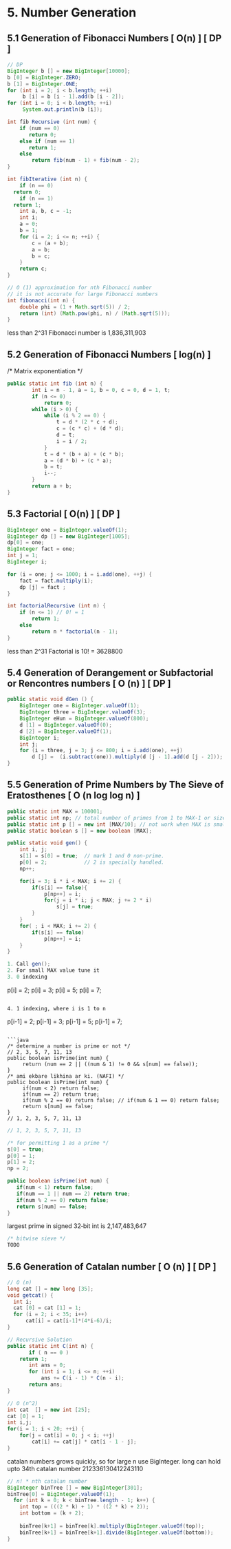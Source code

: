 # 5. Number Generation

## 5.1 Generation of  Fibonacci Numbers [ O(n) ] [ DP ]

```java
// DP
BigInteger b [] = new BigInteger[10000];
b [0] = BigInteger.ZERO;
b [1] = BigInteger.ONE;     
for (int i = 2; i < b.length; ++i)
     b [i] = b [i - 1].add(b [i - 2]);
for (int i = 0; i < b.length; ++i)
     System.out.println(b [i]);
```

```java
int fib Recursive (int num) {
    if (num == 0)
       return 0;
    else if (num == 1)
       return 1;
    else
        return fib(num - 1) + fib(num - 2);      
}
```

```java
int fibIterative (int n) {
    if (n == 0)
  return 0;
    if (n == 1)
  return 1;
    int a, b, c = -1;
    int i;
    a = 0;
    b = 1;
    for (i = 2; i <= n; ++i) {
        c = (a + b);
        a = b;
        b = c;
    }
    return c;
}
```

```java
// O (1) approximation for nth Fibonacci number
// it is not accurate for large Fibonacci numbers
int fibonacci(int n) {
    double phi = (1 + Math.sqrt(5)) / 2;
    return (int) (Math.pow(phi, n) / (Math.sqrt(5)));
}
```

less than 2^31 Fibonacci number is 1,836,311,903

## 5.2 Generation of  Fibonacci Numbers [ log(n) ]
/* Matrix exponentiation */

```java
public static int fib (int n) {
        int i = n - 1, a = 1, b = 0, c = 0, d = 1, t;
        if (n <= 0)
            return 0;
        while (i > 0) {
            while (i % 2 == 0) {
                t = d * (2 * c + d);
                c = (c * c) + (d * d);
                d = t;
                i = i / 2;
            }
            t = d * (b + a) + (c * b);
            a = (d * b) + (c * a);
            b = t;
            i--; 
        }
        return a + b;
}
```
## 5.3 Factorial [ O(n) ] [ DP ]

```java
BigInteger one = BigInteger.valueOf(1); 
BigInteger dp [] = new BigInteger[1005];
dp[0] = one; 
BigInteger fact = one;
int j = 1;
BigInteger i;

for (i = one; j <= 1000; i = i.add(one), ++j) {
    fact = fact.multiply(i);
    dp [j] = fact ;
}
```

```java
int factorialRecursive (int n) { 
    if (n <= 1) // 0! = 1
        return 1; 
    else 
        return n * factorial(n - 1); 
}
```

less than 2^31 Factorial is 10! = 3628800

## 5.4 Generation of  Derangement or Subfactorial or Rencontres numbers [ O (n) ] [ DP ]

```java
public static void dGen () {
    BigInteger one = BigInteger.valueOf(1);
    BigInteger three = BigInteger.valueOf(3);
    BigInteger eHun = BigInteger.valueOf(800);
    d [1] = BigInteger.valueOf(0);
    d [2] = BigInteger.valueOf(1);
    BigInteger i;
    int j;
    for (i = three, j = 3; j <= 800; i = i.add(one), ++j) 
        d [j] =  (i.subtract(one)).multiply(d [j - 1].add(d [j - 2]));
}
```

## 5.5 Generation of  Prime Numbers by The Sieve of Eratosthenes  [ O (n log log n) ]

```java
public static int MAX = 100001;
public static int np; // total number of primes from 1 to MAX-1 or size
public static int p [] = new int [MAX/10]; // not work when MAX is small
public static boolean s [] = new boolean [MAX];
```

```java
public static void gen() {
    int i, j;
    s[1] = s[0] = true;  // mark 1 and 0 non-prime.
    p[0] = 2;            // 2 is specially handled.
    np++;

    for(i = 3; i * i < MAX; i += 2) {
        if(s[i] == false){
            p[np++] = i; 
            for(j = i * i; j < MAX; j += 2 * i)
                s[j] = true;
        }
    }
    for( ; i < MAX; i += 2) {
        if(s[i] == false)
            p[np++] = i;
    }
}

1. Call gen();
2. For small MAX value tune it
3. 0 indexing 

```
p[i] = 2;
p[i] = 3;
p[i] = 5;
p[i] = 7;
```

4. 1 indexing, where i is 1 to n

```
p[i-1] = 2;
p[i-1] = 3;
p[i-1] = 5;
p[i-1] = 7;
```

```java
/* determine a number is prime or not */
// 2, 3, 5, 7, 11, 13 
public boolean isPrime(int num) {
     return (num == 2 || ((num & 1) != 0 && s[num] == false));
}
/* ami ekbare likhina ar ki. (NAFI) */
public boolean isPrime(int num) {
     if(num < 2) return false;
     if(num == 2) return true;
     if(num % 2 == 0) return false; // if(num & 1 == 0) return false;
     return s[num] == false;
}
// 1, 2, 3, 5, 7, 11, 13 
```

```java
// 1, 2, 3, 5, 7, 11, 13 

/* for permitting 1 as a prime */ 
s[0] = true;
p[0] = 1;
p[1] = 2;           
np = 2;

public boolean isPrime(int num) {
   if(num < 1) return false;
   if(num == 1 || num == 2) return true;
   if(num % 2 == 0) return false; 
   return s[num] == false;
}
```

largest prime in signed 32‐bit int is 2,147,483,647

```java
/* bitwise sieve */
TODO
```

## 5.6 Generation of Catalan number [ O (n) ] [ DP ]


```java
// O (n)
long cat [] = new long [35];
void getcat() {
  int i;
  cat [0] = cat [1] = 1;
  for (i = 2; i < 35; i++)
      cat[i] = cat[i-1]*(4*i-6)/i;
}
```

```java
// Recursive Solution 
public static int C(int n) {
       if ( n == 0 ) 
  	return 1;
       int ans = 0;
       for (int i = 1; i <= n; ++i)
           ans += C(i - 1) * C(n - i);
       return ans;
}
```

```java
// O (n^2)
int cat  [] = new int [25];
cat [0] = 1;
int i,j;
for(i = 1; i < 20; ++i) { 
	for(j = cat[i] = 0; j < i; ++j)
		cat[i] += cat[j] * cat[i - 1 - j]; 
}
```

catalan numbers grows quickly, so for large n use BigInteger. long can hold upto 34th catalan number 212336130412243110

```java
// n! * nth catalan number
BigInteger binTree [] = new BigInteger[301];
binTree[0] = BigInteger.valueOf(1);
  for (int k = 0; k < binTree.length - 1; k++) {
    int top = (((2 * k) + 1) * ((2 * k) + 2));
    int bottom = (k + 2);
            
    binTree[k+1] = binTree[k].multiply(BigInteger.valueOf(top));
    binTree[k+1] = binTree[k+1].divide(BigInteger.valueOf(bottom));
}
```
